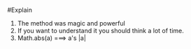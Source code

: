 #Explain
1. The method was magic and powerful
2. If you want to understand it you should think a lot of time.
3. Math.abs(a) ===> a's |a|
